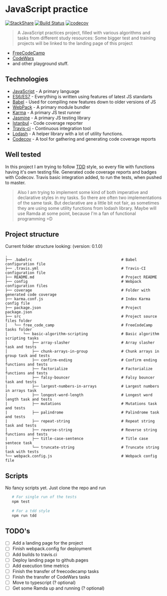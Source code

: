 # JavaScript practice
[![StackShare](https://img.shields.io/badge/tech-stack-0690fa.svg?style=flat)](https://stackshare.io/MikeSaprykin/js-stack)
[![Build Status](https://travis-ci.org/MikeSaprykin/js-practice.svg?branch=master)](https://travis-ci.org/MikeSaprykin/js-practice)
[![codecov](https://codecov.io/gh/MikeSaprykin/js-practice/branch/master/graph/badge.svg)](https://codecov.io/gh/MikeSaprykin/js-practice)
> A JavaScript practices project, filled with various algorithms and tasks from different study resources:
> Some bigger test and training projects will be linked to the landing page of this project
* [FreeCodeCamp](https://www.freecodecamp.org/)
* [CodeWars](https://www.codewars.com)
* and other playground stuff.

## Technologies
* [JavaScript](https://www.javascript.com) - A primary language
* [ES6/ES7](http://es6-features.org) - Everything is written using features of latest JS standarts
* [Babel](https://babeljs.io) - Used for compiling new features down to older versions of JS
* [WebPack](https://webpack.js.org) - A primary module bundler
* [Karma](https://karma-runner.github.io/1.0/index.html) - A primary JS test runner
* [Jasmine](https://jasmine.github.io) - A primary JS testing library
* [Istanbul](https://istanbul.js.org) - Code coverage reporter
* [Travis-ci](https://travis-ci.org) - Continuous integration tool
* [Lodash](https://lodash.com) - A helper library with a lot of utility functions. 
* [Codecov](https://codecov.io) - A tool for gathering and generating code coverage reports

## Well tested
In this project I am trying to follow [TDD](https://en.wikipedia.org/wiki/Test-driven_development) style,
so every file with functions having it's own testing file.
Generated code coverage reports and badges with Codecov.
Travis basic integration added, to run the tests, when pushed to master.

> Also I am trying to implement some kind of both imperative and declarative styles
 in my tasks. So there are often two implementations of the same task.
 But declarative are a little bit not fair, as sometimes they are using some 
 utility functions from lodash library. Maybe will use Ramda at some point, because I'm a fan
 of functional programming =D
 
## Project structure
Current folder structure looking: (version: 0.1.0)
```
.
├── .babelrc                                        # Babel configuration file
├── .travis.yml                                     # Travis-CI configuration file
├── README.md                                       # Project README
├── config                                          # Webpack configuration files
├── coverage                                        # Folder with generated code coverage   
├── karma.conf.js                                   # Index Karma config file
├── package.json                                    # Project package.json
├── src                                             # Project source files folder
│   └── free_code_camp                              # FreeCodeCamp tasks folder
│       └── basic-algorithm-scripting               # Basic algorithm scripting tasks
│           ├── array-slasher                       # Array slasher task and tests
│           ├── chunk-arrays-in-group               # Chunk arrays in group task and tests
│           ├── confirm-ending                      # Confirm ending functions and tests
│           ├── factorialize                        # Factorialize functions and tests
│           ├── falsy-bouncer                       # Falsy bouncer task and tests
|           ├── largest-numbers-in-arrays           # Largest numbers in arrays task
|           ├── longest-word-length                 # Longest word length task and tests
|           ├── mutations                           # Mutations task and tests
|           ├── palindrome                          # Palindrome task and tests
|           ├── repeat-string                       # Repeat string task and tests
│           ├── reverse-string                      # Reverse string functions and tests
|           ├── title-case-sentence                 # Title case sentece task
|           └── truncate-string                     # Truncate string task with tests
└── webpack.config.js                               # Webpack config file
```
 
## Scripts
No fancy scripts yet. Just clone the repo and run
```bash
   # For single run of the tests
   npm test 
   
   # For a tdd style
   npm run tdd
```
 
## TODO's
* [ ] Add a landing page for the project
* [ ] Finish webpack.config for deployment
* [ ] Add builds to travis.ci
* [ ] Deploy landing page to github.pages
* [ ] Add execution time metrics
* [ ] Finish the transfer of freecodecamp tasks
* [ ] Finish the transfer of CodeWars tasks
* [ ] Move to typescript (? optional)
* [ ] Get some Ramda up and running (? optional)
